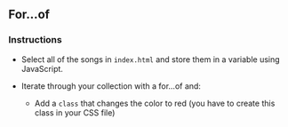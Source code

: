## For...of

### Instructions

- Select all of the songs in `index.html` and store them in a variable using JavaScript.

- Iterate through your collection with a for...of and:

  - Add a `class` that changes the color to red (you have to create this class in your CSS file)
